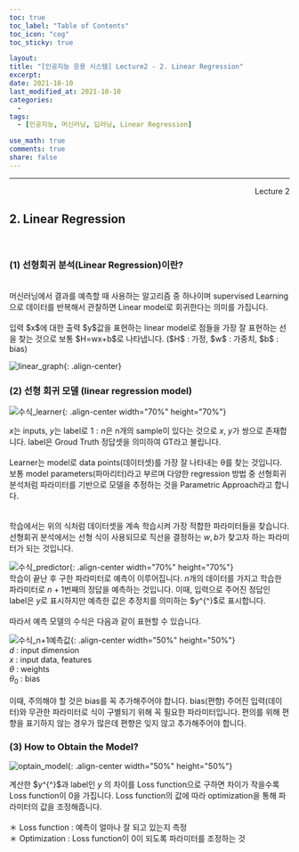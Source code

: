 ```yaml
---
toc: true
toc_label: "Table of Contents"
toc_icon: "cog"
toc_sticky: true

layout:
title: "[인공지능 응용 시스템] Lecture2 - 2. Linear Regression"
excerpt:
date: 2021-10-10
last_modified_at: 2021-10-10
categories:
  -
tags:
  - [인공지능, 머신러닝, 딥러닝, Linear Regression]

use_math: true
comments: true
share: false
---
```


---

<div style="text-align: right"> Lecture 2</div>

## 2. Linear Regression

<br>

### (1) 선형회귀 분석(Linear Regression)이란?

  <br>
  머신러닝에서 결과를 예측할 때 사용하는 알고리즘 중 하나이며 supervised Learning으로 데이터를 반복해서 관찰하면 Linear model로 회귀한다는 의미를 가집니다. <br>
  <br>
  입력 $x$에 대한 출력 $y$값을 표현하는 linear model로 점들을 가장 잘 표현하는 선을 찾는 것으로 보통 $H=wx+b$로 나타냅니다. ($H$ : 가정, $w$ : 가중치, $b$ : bias)

![linear_graph](https://user-images.githubusercontent.com/58170545/136700737-6072d9c0-7c84-45fc-aad8-dbe0995794cb.png){: .align-center}

### (2) 선형 회귀 모델 (linear regression model)

![수식_learner](https://user-images.githubusercontent.com/58170545/136700777-1e0c8c85-3322-48c2-9aa6-2e5774072a5c.png){: .align-center width="70%" height="70%"}

$x$는 inputs, $y$는 label로 $1:n$은 n개의 sample이 있다는 것으로 $x$, $y$가 쌍으로 존재합니다. label은 Groud Truth 정답셋을 의미하여 GT라고 불립니다. <br>
<br>
Learner는 model로 data points(데이터셋)를 가장 잘 나타내는 θ를 찾는 것입니다. 보통 model parameters(파마리터)라고 부르며 다양한 regression 방법 중 선형회귀 분석처럼 파라미터를 기반으로 모델을 추정하는 것을 Parametric Approach라고 합니다. <br>
<br>  
학습에서는 위의 식처럼 데이터셋을 계속 학습시켜 가장 적합한 파라미터들을 찾습니다. 선형회귀 분석에서는 선형 식이 사용되므로 직선을 결정하는 $w,b$가 찾고자 하는 파라미터가 되는 것입니다. <br>

![수식_predictor](https://user-images.githubusercontent.com/58170545/136700811-448eb1a2-d8c1-4e34-ae33-2053dab71d44.png){: .align-center width="70%" height="70%"}
<br>
학습이 끝난 후 구한 파라미터로 예측이 이루어집니다. $n$개의 데이터를 가지고 학습한 파라미터로 $n+1$번째의 정답을 예측하는 것입니다. 이때, 입력으로 주어진 정답인 label은 $y$로 표시하지만 예측한 값은 추정치를 의미하는 $y^{^}$로 표시합니다. <br>
<br>
따라서 예측 모델의 수식은 다음과 같이 표현할 수 있습니다. <br>

![수식_n+1예측값](https://user-images.githubusercontent.com/58170545/136700851-ecc1ad0a-0103-4fff-9ea7-f7c2ad0aebad.png){: .align-center width="50%" height="50%"}
<br>
$d$ : input dimension <br>
$x$ : input data, features <br>
$θ$ : weights <br>
$θ_0$ : bias
<br>  
 이때, 주의해야 할 것은 bias를 꼭 추가해주어야 합니다. bias(편향) 주어진 입력(데이터)와 무관한 파라미터로 식이 구별되기 위해 꼭 필요한 파라미터입니다. 편의를 위해 편향을 표기하지 않는 경우가 많은데 편향은 잊지 않고 추가해주어야 합니다.

### (3) How to Obtain the Model?

![optain_model](https://user-images.githubusercontent.com/58170545/136700873-5fdec8fd-c7c9-40a4-90b0-9d33c128b8f3.png){: .align-center width="50%" height="50%"}

계산한 $y^{^}$과 label인 $y$ 의 차이를 Loss function으로 구하면 차이가 작을수록 Loss function이 0을 가집니다. Loss function의 값에 따라 optimization을 통해 파라미터의 값을 조정해줍니다.
<br>
<br>
＊ Loss function : 예측이 얼마나 잘 되고 있는지 측정<br>
＊ Optimization : Loss function이 0이 되도록 파라미터를 조정하는 것

